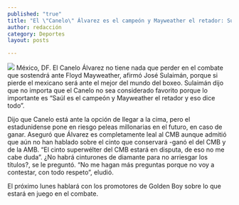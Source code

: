 ```yaml
---
published: "true"
title: "El \"Canelo\" Álvarez es el campeón y Mayweather el retador: Sulaimán"
author: redacción
category: Deportes
layout: posts

---
```


![](http://i.imgur.com/c0nivCxm.jpg)
México, DF. El Canelo Álvarez no tiene nada que perder en el combate que sostendrá ante Floyd Mayweather, afirmó José Sulaimán, porque si pierde el mexicano será ante el mejor del mundo del boxeo. Sulaimán dijo que no importa que el Canelo no sea considerado favorito porque lo importante es “Saúl es el campeón y Mayweather el retador y eso dice todo”.

Dijo que Canelo está ante la opción de llegar a la cima, pero el estadunidense pone en riesgo peleas millonarias en el futuro, en caso de ganar. Aseguró que Álvarez es completamente leal al CMB aunque admitió que aún no han hablado sobre el cinto que conservará -ganó el del CMB y de la AMB. “El cinto superwélter del CMB estará en disputa, de eso no me cabe duda”. ¿No habrá cinturones de diamante para no arriesgar los títulos?, se le preguntó. “No me hagan más preguntas porque no voy a contestar, con todo respeto”, eludió.

El próximo lunes hablará con los promotores de Golden Boy sobre lo que estará en juego en el combate.
